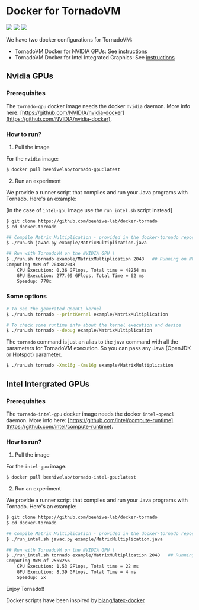 # Docker for TornadoVM

![](https://img.shields.io/docker/pulls/beehivelab/tornado-gpu.svg?color=green&label=docker%20pulls%20nvidia)  ![](https://img.shields.io/docker/pulls/beehivelab/tornado-intel-gpu.svg?color=blue&label=docker%20pulls%20intel)  [![](https://img.shields.io/badge/License-Apache%202.0-orange.svg)](https://opensource.org/licenses/Apache-2.0)

We have two docker configurations for TornadoVM:

* TornadoVM Docker for NVIDIA GPUs: See [instructions](https://github.com/beehive-lab/docker-tornado#Nvidia)
* TornadoVM Docker for Intel Integrated Graphics: See [instructions](https://github.com/beehive-lab/docker-tornado#Intel)


## Nvidia GPUs

### Prerequisites

The `tornado-gpu` docker image needs the docker `nvidia` daemon.  More info here: [https://github.com/NVIDIA/nvidia-docker](https://github.com/NVIDIA/nvidia-docker).

### How to run?

1) Pull the image

For the `nvidia` image:
```bash
$ docker pull beehivelab/tornado-gpu:latest
```

2) Run an experiment

We provide a runner script that compiles and run your Java programs with Tornado. Here's an example:

[in the case of `intel-gpu` image use the `run_intel.sh` script instead]

```bash
$ git clone https://github.com/beehive-lab/docker-tornado
$ cd docker-tornado

## Compile Matrix Multiplication - provided in the docker-tornado repository
$ ./run.sh javac.py example/MatrixMultiplication.java

## Run with TornadoVM on the NVIDIA GPU !
$ ./run.sh tornado example/MatrixMultiplication 2048   ## Running on NVIDIA GP100
Computing MxM of 2048x2048
	CPU Execution: 0.36 GFlops, Total time = 48254 ms
	GPU Execution: 277.09 GFlops, Total Time = 62 ms
	Speedup: 778x 
```

### Some options

```bash
# To see the generated OpenCL kernel
$ ./run.sh tornado --printKernel example/MatrixMultiplication

# To check some runtime info about the kernel execution and device
$ ./run.sh tornado --debug example/MatrixMultiplication
```

The `tornado` command is just an alias to the `java` command with all the parameters for TornadoVM execution. So you can pass any Java (OpenJDK or Hotspot) parameter.

```bash
$ ./run.sh tornado -Xmx16g -Xms16g example/MatrixMultiplication
```

## Intel Intergrated GPUs

### Prerequisites

The `tornado-intel-gpu` docker image needs the docker `intel-opencl` daemon.  More info here: [https://github.com/intel/compute-runtime](https://github.com/intel/compute-runtime).

### How to run?

1) Pull the image

For the `intel-gpu` image:
```bash
$ docker pull beehivelab/tornado-intel-gpu:latest
```
2) Run an experiment

We provide a runner script that compiles and run your Java programs with Tornado. Here's an example:

```bash
$ git clone https://github.com/beehive-lab/docker-tornado
$ cd docker-tornado

## Compile Matrix Multiplication - provided in the docker-tornado repository
$ ./run_intel.sh javac.py example/MatrixMultiplication.java

## Run with TornadoVM on the NVIDIA GPU !
$ ./run_intel.sh tornado example/MatrixMultiplication 2048   ## Running on Intel(R) Gen9 HD Graphics
Computing MxM of 256x256
	CPU Execution: 1.53 GFlops, Total time = 22 ms
	GPU Execution: 8.39 GFlops, Total Time = 4 ms
	Speedup: 5x

```




Enjoy Tornado!! 

Docker scripts have been inspired by [blang/latex-docker](https://github.com/blang/latex-docker)
